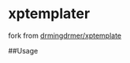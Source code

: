 xptemplater
===========

fork from [drmingdrmer/xptemplate](https://github.com/drmingdrmer/xptemplate)

##Usage


